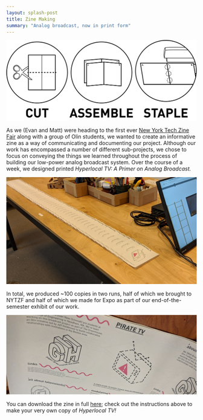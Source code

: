 ```yaml
---
layout: splash-post
title: Zine Making
summary: "Analog broadcast, now in print form"
---
```


![Assembly.](/assets/ZineAssembly.png)

As we (Evan and Matt) were heading to the first ever [New York Tech Zine Fair](http://techzinefair.org/) along with a group of Olin students, we wanted to create an informative zine as a way of communicating and documenting our project. Although our work has encompassed a number of different sub-projects, we chose to focus on conveying the things we learned throughout the process of building our low-power analog broadcast system. Over the course of a week, we designed printed *Hyperlocal TV: A Primer on Analog Broadcast.* 

![The zine.](/assets/zines.jpg)

In total, we produced ~100 copies in two runs, half of which we brought to NYTZF and half of which we made for Expo as part of our end-of-the-semester exhibit of our work. 

![The zine.](/assets/ZinePrint.jpg)

You can download the zine in full [here](/assets/hyperlocaltv.pdf); check out the instructions above to make your very own copy of *Hyperlocal TV!*  

